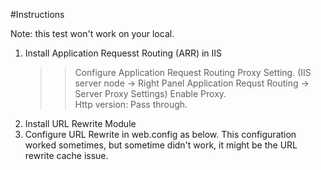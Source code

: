 #Instructions

Note: this test won't work on your local.

1. Install Application Requesst Routing (ARR) in IIS
   >> Configure Application Request Routing Proxy Setting. (IIS server node -> Right Panel Application Requst Routing -> Server Proxy Settings)
   >> Enable Proxy.  
      Http version: Pass through.
2. Install URL Rewrite Module 
3. Configure URL Rewrite in web.config as below. 
   This configuration worked sometimes, but sometime didn't work, it might be the URL rewrite cache issue. 
   
 <cite>
   <rewrite>
            <rules>
                <rule name="RewriteSEO">
                    <match url="^((?!(bundles|scripts)).)*$" ignoreCase="true" />
				    <conditions logicalGrouping="MatchAny">  
                        <add input="{QUERY_STRING}" matchType="Pattern" ignoreCase="true" pattern="_escaped_fragment_="/>
                        <add input="{HTTP_USER_AGENT}" matchType="Pattern" ignoreCase="true" pattern="(baiduspider)|(facebookexternalhit)|(twitterbot)|(rogerbot)|(linkedinbot)|(embedly)|(quora link preview)|(showyoubot)|(outbrain)|(pinterest)|(google\\.com)|(slackbot)|(vkShare)|(W3C_Validator)|(redditbot)|(Applebot)|(WhatsApp)|(flipboard)|(tumblr)|(bitlybot)|(SkypeUriPreview)|(nuzzel)|(Discordbot)|(Google Page Speed)|(x\\-bufferbot)"/>
                    </conditions>
                    <action type="Rewrite" url="http://service.prerender.io/http://{HTTP_HOST}{URL}" appendQueryString="false"/>
					<serverVariables>
						<set name="HTTP_X_PRERENDER_TOKEN" value="{Your Token}" />
					  </serverVariables>
                </rule>
            </rules>
    </rewrite> 
   </cite>
